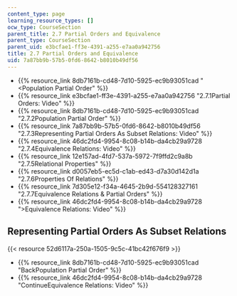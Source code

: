 ```yaml
---
content_type: page
learning_resource_types: []
ocw_type: CourseSection
parent_title: 2.7 Partial Orders and Equivalence
parent_type: CourseSection
parent_uid: e3bcfae1-ff3e-4391-a255-e7aa0a942756
title: 2.7 Partial Orders and Equivalence
uid: 7a87bb9b-57b5-0fd6-8642-b8010b49df56
---
```


*   {{% resource_link 8db7161b-cd48-7d10-5925-ec9b93051cad "\<Population Partial Order" %}}
*   {{% resource_link e3bcfae1-ff3e-4391-a255-e7aa0a942756 "2.7.1Partial Orders: Video" %}}
*   {{% resource_link 8db7161b-cd48-7d10-5925-ec9b93051cad "2.7.2Population Partial Order" %}}
*   {{% resource_link 7a87bb9b-57b5-0fd6-8642-b8010b49df56 "2.7.3Representing Partial Orders As Subset Relations: Video" %}}
*   {{% resource_link 46dc2fd4-9954-8c08-b14b-da4cb29a9728 "2.7.4Equivalence Relations: Video" %}}
*   {{% resource_link 12e157ad-4fd7-537a-5972-7f9ffd2c9a8b "2.7.5Relational Properties" %}}
*   {{% resource_link d0057eb5-ec5d-c1ab-ed43-d7a30d142d1a "2.7.6Properties Of Relations" %}}
*   {{% resource_link 7d305e12-f34a-4645-2b9d-554128327161 "2.7.7Equivalence Relations & Partial Orders" %}}
*   {{% resource_link 46dc2fd4-9954-8c08-b14b-da4cb29a9728 "\>Equivalence Relations: Video" %}}

Representing Partial Orders As Subset Relations
-----------------------------------------------

{{< resource 52d6117a-250a-1505-9c5c-41bc42f676f9 >}}

*   {{% resource_link 8db7161b-cd48-7d10-5925-ec9b93051cad "BackPopulation Partial Order" %}}
*   {{% resource_link 46dc2fd4-9954-8c08-b14b-da4cb29a9728 "ContinueEquivalence Relations: Video" %}}